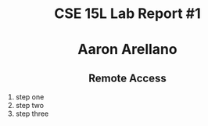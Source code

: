 # <div align = "center">CSE 15L Lab Report #1
# <div align = "center">Aaron Arellano
## <div align = "center">Remote Access
1. step one
2. step two
3. step three

